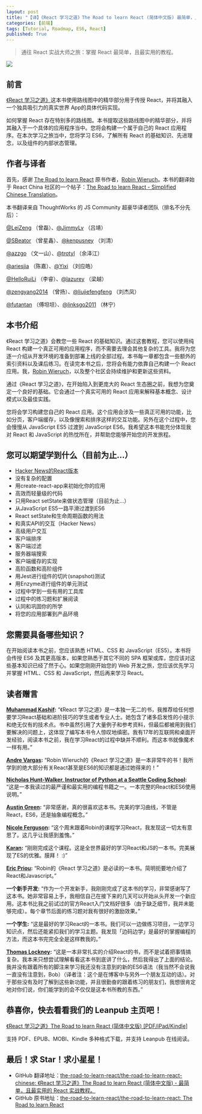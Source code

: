 ```yaml
---
layout: post
title: "【译】《React 学习之道》The Road to learn React (简体中文版) 最简单，且最实用的 React 实战教程"
categories: [前端]
tags: [Tutorial, Roadmap, ES6, React]
published: True
---
```


> 通往 React 实战大师之旅：掌握 React 最简单，且最实用的教程。

![](https://s3.amazonaws.com/titlepages.leanpub.com/the-road-to-learn-react-chinese/hero?1514299109)

## 前言

[《React 学习之道》](https://leanpub.com/the-road-to-learn-react-chinese/)这本书使用路线图中的精华部分用于传授 React，并将其融入一个独具吸引力的真实世界 App的具体代码实现。

如何掌握 React 存在特别多的路线图。本书提取这些路线图中的精华部分，并将其融入于一个具体的应用程序当中。您将会构建一个属于自己的 React 应用程序。在本次学习之旅当中，您将学习 ES6，了解所有 React 的基础知识、先进理念，以及组件的内部状态管理。

## 作者与译者

首先，感谢 [The Road to learn React](https://leanpub.com/the-road-to-learn-react) 原书作者，[Robin Wieruch](https://leanpub.com/u/rwieruch)。本书的翻译始于 React China 社区的一个帖子：[The Road to learn React - Simplified Chinese Translation](http://react-china.org/t/the-road-to-learn-react-simplified-chinese-translation/16497)。

本书翻译来自 ThoughtWorks 的 JS Community 超豪华译者团队（排名不分先后）：

[@LeiZeng](https://github.com/LeiZeng) （曾磊）、[@JimmyLv](https://github.com/JimmyLv) （吕靖）

[@SBeator](https://github.com/SBeator) （曾星鑫）、[@kenpusney](https://github.com/kenpusney) （刘清）

[@azzgo](https://github.com/azzgo) （文一山）、[@trotyl](https://github.com/trotyl) （余泽江）

[@ariesjia](https://github.com/ariesjia) （陈嘉）、[@Yixi](https://github.com/Yixi) （刘应皓）

[@HelloRuiLi](https://github.com/HelloRuiLi) （李睿）、[@lazurey](https://github.com/lazurey) （梁越）

[@zengyang2014](https://github.com/zengyang2014) （曾扬）、[@liujiefengfeng](https://github.com/liujiefengfeng) （刘杰凤）

[@futantan](https://github.com/futantan) （傅坦坦）、[@linksgo2011](https://github.com/linksgo2011) （林宁）

## 本书介绍

《React 学习之道》会教您一些 React 的基础知识。通过这套教程，您可以使用纯 React 构建一个真正可用的应用程序，而不需要去理会其他复杂的工具。我将为您逐一介绍从开发环境的准备到部署上线的全部过程。本书每一章都包含一些额外的索引资料以及课后练习。在读完本书之后，您将会有能力依靠自己构建一个 React 应用。我，[Robin Wieruch](https://leanpub.com/u/rwieruch)，以及整个社区会持续维护和更新这些资料。

通过《React 学习之道》，在开始陷入到更庞大的 React 生态圈之前，我想为您奠定一个良好的基础。它会通过一个真实可用的 React 应用来解释基本概念、设计模式以及最佳实践。

您将会学习构建您自己的 React 应用。这个应用会涉及一些真正可用的功能，比如分页，客户端缓存，以及像搜索和排序这样的交互功能。另外在这个过程中，您会慢慢从 JavaScript ES5 过渡到 JavaScript ES6。我希望这本书能充分体现我对 React 和 JavaScript 的热忱所在，并帮助您能够开始您的开发旅程。

## 您可以期望学到什么（目前为止...）

* [Hacker News的React版本](https://intense-refuge-78753.herokuapp.com/)
* 没有复杂的配置
* 用create-react-app来初始化你的应用
* 高效而轻量级的代码
* 只用React setState来做状态管理（目前为止...）
* 从JavaScript ES5一路平滑过渡到ES6
* React setState和生命周期函数的用法
* 和真实API的交互（Hacker News）
* 高级用户交互
* 客户端排序
* 客户端过滤
* 服务器端搜索
* 客户端缓存的实现
* 高阶函数和高阶组件
* 用Jest进行组件的切片(snapshot)测试
* 用Enzyme进行组件的单元测试
* 过程中学到一些有用的工具库
* 过程中的练习题和扩展阅读
* 认同和巩固你的所学
* 将您的应用部署到产品环境

## 您需要具备哪些知识？

在开始阅读本书之前，您应该熟悉 HTML、CSS 和 JavaScript（ES5）。本书将会传授 ES6 及其更高版本，如果您熟悉于其它不同的 SPA 框架或库，您应该对这些基本知识已经了然于心。如果您刚刚开始您的 Web 开发之旅，您应该优先学习并掌握 HTML、CSS 和 JavaScript，然后再来学习 React。

## 读者赠言


**[Muhammad Kashif](https://twitter.com/appsdevpk/status/848625244956901376):** “《React 学习之道》是一本独一无二的书，我推荐给任何想要学习React基础和进阶技巧的学生或者专业人士。她包含了诸多启发性的小提示和绝无仅有的技术点。书中虽然引用了大量例子和参考资料，但最后都被用到我们要解决的问题上，这体现了编写本书令人惊叹地缜密。我有17年的互联网和桌面开发经验，阅读本书之前，我在学习React的过程中缺并不顺利。而这本书就像魔术一样有用。”


**[Andre Vargas](https://twitter.com/andrevar66/status/853789166987038720):** “Robin Wieruch的《React 学习之道》是一本非常牛的书！我所学到的绝大部分有关React甚至是ES6的知识都是通过她得来的！”


**[Nicholas Hunt-Walker, Instructor of Python at a Seattle Coding School](https://twitter.com/nhuntwalker/status/845730837823840256):** “这是一本我读过的最严谨和最实用的编程书籍之一。一本完整的React和ES6使用说明。”


**[Austin Green](https://twitter.com/AustinGreen/status/845321540627521536):** “非常感谢，真的很喜欢这本书。完美的学习曲线，不管是React，ES6，还是抽象编程概念。”


**[Nicole Ferguson](https://twitter.com/nicoleffe/status/833488391148822528):** “这个周末跟着Robin的课程学习React，我发现这一切太有意思了。这几乎让我感到羞愧。”


**[Karan](https://twitter.com/kvss1992/status/889197346344493056):** “刚刚完成这个课程。这是全世界最好的学习React和JS的一本书。完美展现了ES的优雅。膜拜！ :)”


**[Eric Priou](https://twitter.com/erixtekila/status/840875459730657283):** “Robin的《React 学习之道》是必读的一本书。简明扼要地介绍了React和Javascript。”


**一个新手开发:** “作为一个开发新手，我刚刚完成了这本书的学习，非常感谢写了这本书。她非常容易上手，我相信自己在接下来的几天可以开始从头开发一个新应用。这本书比我之前试过的官方React入门文档好很多（由于缺乏细节，我并未能够完成）。每个章节后面的练习题对我有很好的激励效果。”


**一个学生:** “这是最好的学习React的一本书。我们可以一边做练习项目，一边学习知识点，然后还能紧扣我们的学习主题。我发现「边码边学」是最好的掌握编程的方法，而这本书完完全全是这样教我的。”


**[Thomas Lockney](https://www.goodreads.com/review/show/1880673388):** “这是一本非常扎实的介绍React的书，而不是试着把事情搞复杂。我本来只想尝试理解看看这本书到底讲了什么，然后我得出了上面的结论。我并没有跟着所有的脚注来学习我还没有注意到的新的ES6语法（我当然不会说我一直没有注意到，Bob）（译者注：这个是在博客中与另外一个朋友互动的话）。对于那些没有及时了解到这些新功能，并且很勤奋的跟着练习的朋友们，我想很肯定地对你们说，你们能学到的会不仅仅是这本书所教的东西。”


## 恭喜你，快去看看我们的 Leanpub 主页吧！

[《React 学习之道》The Road to learn React (简体中文版) [PDF/iPad/Kindle]](https://leanpub.com/the-road-to-learn-react-chinese/)

支持 PDF、EPUB、MOBI、Kindle 多种格式下载，并支持 Leanpub 在线阅读。

## 最后！求 Star！求小星星！


- GitHub 翻译地址：[the-road-to-learn-react/the-road-to-learn-react-chinese: 《React 学习之道》The Road to learn React (简体中文版) - 最简单，且最实用的 React 实战教程。](https://github.com/the-road-to-learn-react/the-road-to-learn-react-chinese)
- GitHub 原书地址：[the-road-to-learn-react/the-road-to-learn-react: The Road to learn React](https://github.com/the-road-to-learn-react/the-road-to-learn-react)
